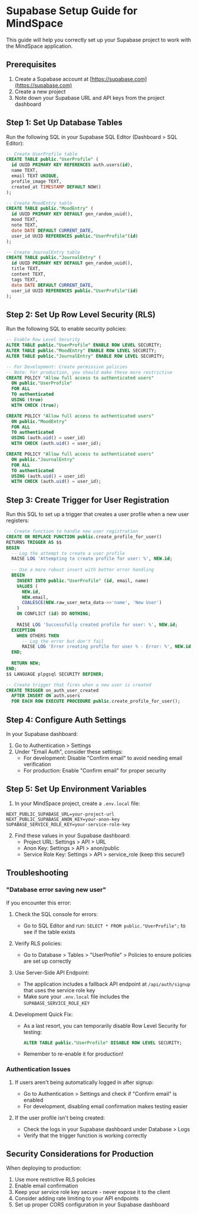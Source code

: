 # Supabase Setup Guide for MindSpace

This guide will help you correctly set up your Supabase project to work with the MindSpace application.

## Prerequisites

1. Create a Supabase account at [https://supabase.com](https://supabase.com)
2. Create a new project
3. Note down your Supabase URL and API keys from the project dashboard

## Step 1: Set Up Database Tables

Run the following SQL in your Supabase SQL Editor (Dashboard > SQL Editor):

```sql
-- Create UserProfile table 
CREATE TABLE public."UserProfile" (
  id UUID PRIMARY KEY REFERENCES auth.users(id),
  name TEXT,
  email TEXT UNIQUE,
  profile_image TEXT,
  created_at TIMESTAMP DEFAULT NOW()
);

-- Create MoodEntry table
CREATE TABLE public."MoodEntry" (
  id UUID PRIMARY KEY DEFAULT gen_random_uuid(),
  mood TEXT,
  note TEXT,
  date DATE DEFAULT CURRENT_DATE,
  user_id UUID REFERENCES public."UserProfile"(id)
);

-- Create JournalEntry table
CREATE TABLE public."JournalEntry" (
  id UUID PRIMARY KEY DEFAULT gen_random_uuid(),
  title TEXT,
  content TEXT,
  tags TEXT,
  date DATE DEFAULT CURRENT_DATE,
  user_id UUID REFERENCES public."UserProfile"(id)
);
```

## Step 2: Set Up Row Level Security (RLS)

Run the following SQL to enable security policies:

```sql
-- Enable Row Level Security
ALTER TABLE public."UserProfile" ENABLE ROW LEVEL SECURITY;
ALTER TABLE public."MoodEntry" ENABLE ROW LEVEL SECURITY;
ALTER TABLE public."JournalEntry" ENABLE ROW LEVEL SECURITY;

-- For Development: Create permissive policies
-- Note: For production, you should make these more restrictive
CREATE POLICY "Allow full access to authenticated users"
  ON public."UserProfile"
  FOR ALL
  TO authenticated
  USING (true)
  WITH CHECK (true);

CREATE POLICY "Allow full access to authenticated users"
  ON public."MoodEntry"
  FOR ALL
  TO authenticated
  USING (auth.uid() = user_id)
  WITH CHECK (auth.uid() = user_id);

CREATE POLICY "Allow full access to authenticated users"
  ON public."JournalEntry"
  FOR ALL
  TO authenticated
  USING (auth.uid() = user_id)
  WITH CHECK (auth.uid() = user_id);
```

## Step 3: Create Trigger for User Registration

Run this SQL to set up a trigger that creates a user profile when a new user registers:

```sql
-- Create function to handle new user registration
CREATE OR REPLACE FUNCTION public.create_profile_for_user()
RETURNS TRIGGER AS $$
BEGIN
  -- Log the attempt to create a user profile
  RAISE LOG 'Attempting to create profile for user: %', NEW.id;
  
  -- Use a more robust insert with better error handling
  BEGIN
    INSERT INTO public."UserProfile" (id, email, name)
    VALUES (
      NEW.id, 
      NEW.email, 
      COALESCE(NEW.raw_user_meta_data->>'name', 'New User')
    )
    ON CONFLICT (id) DO NOTHING;
    
    RAISE LOG 'Successfully created profile for user: %', NEW.id;
  EXCEPTION
    WHEN OTHERS THEN
      -- Log the error but don't fail
      RAISE LOG 'Error creating profile for user % - Error: %', NEW.id, SQLERRM;
  END;
  
  RETURN NEW;
END;
$$ LANGUAGE plpgsql SECURITY DEFINER;

-- Create trigger that fires when a new user is created
CREATE TRIGGER on_auth_user_created
  AFTER INSERT ON auth.users
  FOR EACH ROW EXECUTE PROCEDURE public.create_profile_for_user();
```

## Step 4: Configure Auth Settings

In your Supabase dashboard:

1. Go to Authentication > Settings
2. Under "Email Auth", consider these settings:
   - For development: Disable "Confirm email" to avoid needing email verification
   - For production: Enable "Confirm email" for proper security

## Step 5: Set Up Environment Variables

1. In your MindSpace project, create a `.env.local` file:

```
NEXT_PUBLIC_SUPABASE_URL=your-project-url
NEXT_PUBLIC_SUPABASE_ANON_KEY=your-anon-key
SUPABASE_SERVICE_ROLE_KEY=your-service-role-key
```

2. Find these values in your Supabase dashboard:
   - Project URL: Settings > API > URL
   - Anon Key: Settings > API > anon/public
   - Service Role Key: Settings > API > service_role (keep this secure!)

## Troubleshooting

### "Database error saving new user"

If you encounter this error:

1. Check the SQL console for errors:
   - Go to SQL Editor and run: `SELECT * FROM public."UserProfile";` to see if the table exists
   
2. Verify RLS policies:
   - Go to Database > Tables > "UserProfile" > Policies to ensure policies are set up correctly
   
3. Use Server-Side API Endpoint:
   - The application includes a fallback API endpoint at `/api/auth/signup` that uses the service role key
   - Make sure your `.env.local` file includes the `SUPABASE_SERVICE_ROLE_KEY`

4. Development Quick Fix:
   - As a last resort, you can temporarily disable Row Level Security for testing:
     ```sql
     ALTER TABLE public."UserProfile" DISABLE ROW LEVEL SECURITY;
     ```
   - Remember to re-enable it for production!

### Authentication Issues

1. If users aren't being automatically logged in after signup:
   - Go to Authentication > Settings and check if "Confirm email" is enabled
   - For development, disabling email confirmation makes testing easier

2. If the user profile isn't being created:
   - Check the logs in your Supabase dashboard under Database > Logs
   - Verify that the trigger function is working correctly

## Security Considerations for Production

When deploying to production:

1. Use more restrictive RLS policies 
2. Enable email confirmation
3. Keep your service role key secure - never expose it to the client
4. Consider adding rate limiting to your API endpoints
5. Set up proper CORS configuration in your Supabase dashboard 